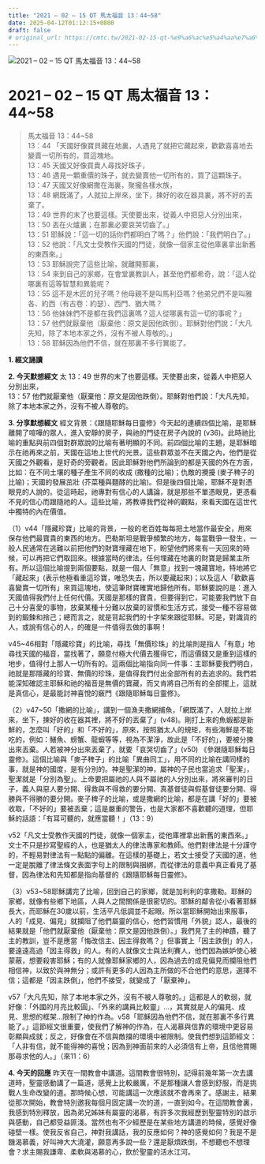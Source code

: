 ```yaml
---
title: "2021 – 02 – 15 QT 馬太福音 13：44~58"
date: 2025-04-12T01:12:15+0800
draft: false
# original_url: https://cmtc.tw/2021-02-15-qt-%e9%a6%ac%e5%a4%aa%e7%a6%8f%e9%9f%b3-13%ef%bc%9a4458
---
```


![2021 – 02 – 15 QT 馬太福音 13：44\~58](/images/qt.jpg   "2021 – 02 – 15 QT 馬太福音 13：44\~58")

# 2021 – 02 – 15 QT 馬太福音 13：44\~58

> 馬太福音 13：44\~58  
> 13：44 「天國好像寶貝藏在地裏，人遇見了就把它藏起來，歡歡喜喜地去變賣一切所有的，買這塊地。  
> 13：45 天國又好像買賣人尋找好珠子，  
> 13：46 遇見一顆重價的珠子，就去變賣他一切所有的，買了這顆珠子。  
> 13：47 天國又好像網撒在海裏，聚攏各樣水族，  
> 13：48 網既滿了，人就拉上岸來，坐下，揀好的收在器具裏，將不好的丟棄了。  
> 13：49 世界的末了也要這樣。天使要出來，從義人中把惡人分別出來，  
> 13：50 丟在火爐裏；在那裏必要哀哭切齒了。」  
> 13：51 耶穌說：「這一切的話你們都明白了嗎？」他們說：「我們明白了。」  
> 13：52 他說：「凡文士受教作天國的門徒，就像一個家主從他庫裏拿出新舊的東西來。」  
> 13：53 耶穌說完了這些比喻，就離開那裏，  
> 13：54 來到自己的家鄉，在會堂裏教訓人，甚至他們都希奇，說：「這人從哪裏有這等智慧和異能呢？  
> 13：55 這不是木匠的兒子嗎？他母親不是叫馬利亞嗎？他弟兄們不是叫雅各、約西（有古卷：約瑟）、西門、猶大嗎？  
> 13：56 他妹妹們不是都在我們這裏嗎？這人從哪裏有這一切的事呢？」  
> 13：57 他們就厭棄他（厭棄他：原文是因他跌倒）。耶穌對他們說：「大凡先知，除了本地本家之外，沒有不被人尊敬的。」  
> 13：58 耶穌因為他們不信，就在那裏不多行異能了。

**1. 經文誦讀**

**2.  今天默想經文**
太 13：49 世界的末了也要這樣。天使要出來，從義人中把惡人分別出來，  
13：57 他們就厭棄他（厭棄他：原文是因他跌倒）。耶穌對他們說：「大凡先知，除了本地本家之外，沒有不被人尊敬的。

**3. 分享默想經文**
經文背景：《跟隨耶穌每日靈修》今天起的連續四個比喻，是耶穌離開了喧嘩的眾人，進入安靜的房子，與祂的門徒在房子內說的 (v36)。此時祂比喻的重點與前四個對群眾說的比喻有著明顯的不同。前四個比喻的主題，是耶穌暗示在祂再來之前，天國在這地上世代的光景。這些群眾並不在天國之內，他們是從天國之外觀看，是好奇的旁觀者。因此耶穌對他們所論到的都是天國的外在方面，比如：在不同土壤的種子產生不同的收成 (撒種的比喻)；仇敵的攪擾 (麥子稗子的比喻)；天國的發展茁壯 (芥菜種與麵酵的比喻)。但是後四個比喻，耶穌不是對憑眼見的人說的。從這時起，祂專對有信心的人講論，就是那些不單憑眼見，更憑看不見的信心而跟隨祂的人。這些比喻，將教導我們從神的觀點，來看天國在這世代中獨特的內在價值。

（1）v44「隱藏珍寶」比喻的背景，一般的老百姓每每把土地當作最安全，用來保存他們最寶貴的東西的地方。巴勒斯坦是戰爭頻繁的地方，每當戰爭一發生，一般人民通常在逃難以前把他們的財寶埋藏在地下，盼望他們將來有一天回來的時候，可以再把它們取回來。根據當時的律法，任何埋藏在地裏的財寶是歸業主所有。所以這個比喻提到兩個要點，就是一個人「無意」找到一塊藏寶地，特地將它「藏起來」(表示他極看重這珍寶，唯恐失去，所以要藏起來)；以及這人「歡歡喜喜變賣一切所有」來買這塊地，使這筆財寶確實地歸他所有。耶穌要說的是：進入天國值得我們付上任何代價。天國是那樣的寶貴，但要得到它，可能要我們放下自己十分喜愛的事物，放棄某種十分難以放棄的習慣和生活方式，接受一種不容易做到的鍛鍊和捨己；總而言之，就是背起我們的十字架來跟從耶穌。可是，對識貨的人，或說有信心的人，的確是一件值得去做的事啊！

v45\~46相對「隱藏珍寶」的比喻，尋找「無價珍珠」的比喻則是指人「有意」地尋找天國的福音，當找著了，願意付極大代價去獲得它，而這價錢又是重到這樣的地步，值得付上那人一切所有的。這兩個比喻指向同一件事：主耶穌要我們明白，祂就是那隱藏的珍寶、無價的珍珠，是值得我們付出全部所有的去追求的。我們若能深知確認主耶穌和祂的福音是無價的寶藏，而又肯將自己所有的全部擺上，這就是真信心，是最能討神喜悅的竅門《跟隨耶穌每日靈修》。

（2）v47\~50「撒網的比喻」，講到一個漁夫撒網捕魚，「網既滿了，人就拉上岸來，坐下，揀好的收在器其裡，將不好的丟棄了」(v48)。剛打上來的魚蝦都是新鮮的，怎麼叫「好的」和「不好的」，原來，按照猶太人的規矩，有些海鮮是不能吃的，例如：鱔魚、螃蟹、龍蝦等等，視為不潔淨，故此是「不好的」，要被分揀出來丟棄。人若被神分出來丟棄了，就要「哀哭切齒了」(v50) 《參跟隨耶穌每日靈修》。這個比喻與「麥子稗子」的比喻「異曲同工」，用不同的比喻在講同樣的事，就是神的國度，是有分別的。神是聖潔的神，屬神的子民也當追求「聖潔」，聖潔就是「分別為聖」。上帝要把屬祂的人與不屬祂的人分別出來，將來審判的日子，義人與惡人要分開、得救與不得救的要分開、真基督徒與假基督徒要分開、得勝與不得勝的要分開。麥子稗子的比喻，或是撒網的比喻，都是在講「好的」要被收取，「不好的」要被丟棄；這是嚴重的警告，也是大家都不喜歡聽的道理，但耶穌的話語：「有耳可聽的，就應當聽！」（13：9）

v52「凡文士受教作天國的門徒，就像一個家主，從他庫裡拿出新舊的東西來。」文士不只是抄寫聖經的人，也是猶太人的律法專家和教師。他們對律法是十分謹守的，不輕易對律法有一點點的偏離。在這樣的基礎上，若文士接受了天國的道，他一定是脫離了律法條文表面字句上的限制與捆綁，而從律法的意義中真正看見了基督，因為律法和先知都是指向基督的《跟隨耶穌每日靈修》。

（3）v53\~58耶穌講完了比喻，回到自己的家鄉，就是加利利的拿撒勒。耶穌的家鄉，就像有些鄉下地區，人與人之間關係是很密切的。耶穌的鄰舎從小看著耶穌長大，而耶穌在30歲以前，生活平凡低調並不起眼。所以當耶穌開始出來服事，人的「成見、偏見」就攔阻了他們屬靈的信心，他們習慣用「外貌」認人，最後的結果就是「他們就厭棄他（厭棄他：原文是因他跌倒）。」我們見了主的神蹟，聽了主的教訓，豈不是應當「悔改信主、因主得救嗎？」但事實上「因主跌倒」的人，要遠遠高過「因主得救」的人。有的人就像文士與法利賽人，他們因為嫉妒使心被蒙蔽，想要殺害耶穌；有的人就像耶穌家鄉的人，因為過去的成見偏見而攔阻他們相信神，以致於與神無分；或許有更多的人因為主所做的不合他們的意思，選擇不信；這都是「因主跌倒」，他們不接受，就變成了「厭棄神」。

v57「大凡先知，除了本地本家之外，沒有不被人尊敬的。」這都是人的軟弱，就好像：「外國的月亮比較圓」、「外來的講員比較靈」…，其實就是人的偏見、成見、思想的框架…限制了神的作為。v58「耶穌因為他們不信，就在那裏不多行異能了。」這節經文很重要，使我們了解神的作為，在人渴慕與信靠的環境中更容易彰顯與成就；反之，好像會在不信與敵擋的環境中被限制。使我們想到這節經文：「人非有信，就不能得神的喜悅；因為到神面前來的人必須信有上帝，且信他賞賜那尋求他的人。」（來11：6）

**4. 今天的回應**
昨天在一間教會中講道。這間教會很特別，記得前幾年第一次去講道時，聖靈感動講了一篇道，感覺上比較嚴厲，不是那種讓人會感到舒服，而是挑戰人生命改變的道。那時候心想，可能講這一次應該就不會再來了。感謝主，結果從那次開始，教會特別邀我每個月固定講一次的道，一直到如今。在這間教會裏，我感到特別釋放，因為弟兄姊妹有屬靈的渴慕，有許多次我經歷到聖靈特別的啟示與感動，自己都受益匪淺。當然也有不少經歷是在某些地方講道的時候，感覺好像碰壁一樣。使我反省自己，神對我講話，我的反應如何？神的感覺如何？我是不是饑渴慕義，好叫神大大澆灌，願意再多說一些？還是厭煩跌倒，不想聽也不想理會？求主賜我謙卑、柔軟與渴慕的心，飲於聖靈的活水江河。
